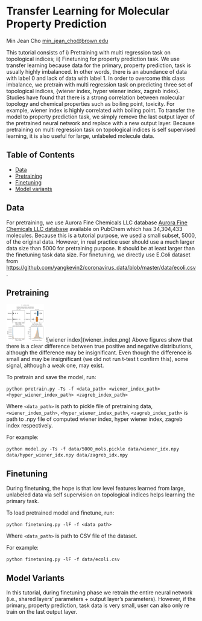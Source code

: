 # Transfer Learning for Molecular Property Prediction 
Min Jean Cho <min_jean_cho@brown.edu>

This tutorial consists of i) Pretraining with multi regression task on topological indices; ii) Finetuning for property prediction task. We use transfer learning because data for the primary, property prediction, task is usually highly imbalanced. In other words, there is an abundance of data with label 0 and lack of data with label 1. In order to overcome this class imbalance, we pretrain with multi regression task on predicting three set of topological indices, {wiener index, hyper wiener index, zagreb index}. Studies have found that there is a strong correlation between molecular topology and chemical properties such as boiling point, toxicity. For example, wiener index is highly correlated with boiling point. To transfer the model to property prediction task, we simply remove the last  output layer of the pretrained neural network and replace with  a new output layer. Because pretraining on multi regression task on topological indices is self supervised learning, it is also useful for large, unlabeled molecule data.  

## Table of Contents

* [Data](#data)
* [Pretraining](#pretraining)
* [Finetuning](#finetuning)
* [Model variants](#model_variants) 

## Data <a name="data"></a>
For pretraining, we use Aurora Fine Chemicals LLC database [Aurora Fine Chemicals LLC database](https://aurorafinechemicals.com) available on PubChem which has 34,304,433 molecules. Because this is a tutorial purpose, we used a small subset, 5000, of the original data. However, in real practice user should use a much larger data size than 5000 for pretraining purpose. It should be at least larger than the finetuning task data size. 
For finetuning, we directly use E.Coli dataset from <https://github.com/yangkevin2/coronavirus_data/blob/master/data/ecoli.csv> .

## Pretraining <a name="pretraining"></a>
<img src="wiener_index.png" width = 100>
![wiener index](wiener_index.png)
Above figures show that there is a clear difference between true positive and negative distributions, although the difference may be insignificant. Even though the difference is small and may be insignificant (we did not run t-test t confirm this), some signal, although a weak one, may exist. 

To pretrain and save the model, run:
~~~~
python pretrain.py -Ts -f <data_path> <wiener_index_path> <hyper_wiener_index_path> <zagreb_index_path>
~~~~
Where `<data_path>` is path to pickle file of pretraining data, `<wiener_index_path>`, `<hyper_wiener_index_path>`,  `<zagreb_index_path>` is path to .npy file of computed wiener index, hyper wiener index, zagreb index respectively. 

For example:
~~~~
python model.py -Ts -f data/5000_mols.pickle data/wiener_idx.npy data/hyper_wiener_idx.npy data/zagreb_idx.npy
~~~~

## Finetuning <a name="finetuning"></a>
During finetuning, the hope is that low level features learned from large, unlabeled data via self supervision on topological indices helps learning the primary task. 

To load pretrained model and finetune, run:
~~~
python finetuning.py -lF -f <data path> 
~~~
Where `<data_path>` is path to CSV file of the dataset. 

For example:
~~~
python finetuning.py -lF -f data/ecoli.csv
~~~

## Model Variants <a name="model_variants"></a>
 In this tutorial, during finetuning phase we retrain the entire neural network (i.e., shared layers’ parameters + output layer’s parameters). However, if the primary, property prediction, task data is very small, user can also only re train on the last output layer. 


